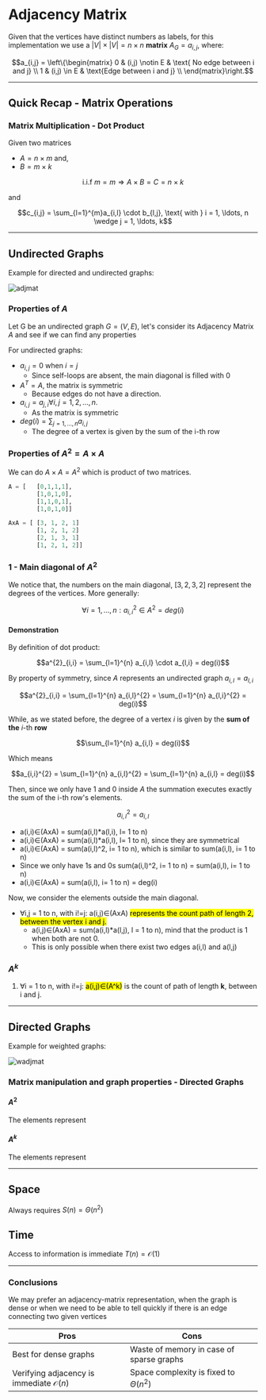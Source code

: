 # Adjacency Matrix
Given that the vertices have distinct numbers as labels, for this implementation we use 
a $|V| \times |V| = n \times n$ **matrix** $A_{G} = a_{i,j}$, where:

```math
a_{i,j} = 
\left\{\begin{matrix}
0 & (i,j) \notin E & \text{ No edge between i and j} \\
1 & (i,j) \in E & \text{Edge between i and j} \\
\end{matrix}\right.
```

---

## Quick Recap - Matrix Operations

### Matrix Multiplication - Dot Product
Given two matrices
* $A = n \times m$ and,
* $B = m \times k$ 

$$\text{i.i.f } m = m \Rightarrow A \times B = C = n \times k$$

and

$$c_{i,j} = \sum_{l=1}^{m}a_{i,l} \cdot b_{l,j}, \text{ with } i = 1, \ldots, n \wedge j = 1, \ldots, k$$


---

## Undirected Graphs

Example for directed and undirected graphs:

![adjmat](https://github.com/PayThePizzo/DataStrutucures-Algorithms/blob/main/Resources/adjmat.png?raw=TRUE)

### Properties of $A$
Let G be an undirected graph $G=(V,E)$, let's consider its Adjacency Matrix $A$ and see if we can find
any properties

For undirected graphs:
* $a_{i,j} = 0$ when $i = j$ 
  * Since self-loops are absent, the main diagonal is filled with 0
* $A^{T} = A$, the matrix is symmetric 
  * Because edges do not have a direction. 
* $a_{i,j} = a_{j,i} \forall i,j = 1,2, \ldots, n$.
  * As the matrix is symmetric
* $deg(i) = \sum_{j=1, \ldots, n} a_{i,j}$
  * The degree of a vertex is given by the sum of the i-th row

### Properties of $A^{2} = A \times A$
We can do $A \times A = A^{2}$ which is product of two matrices.

```python
A = [   [0,1,1,1],
        [1,0,1,0],
        [1,1,0,1],
        [1,0,1,0]]

AxA = [ [3, 1, 2, 1]
        [1, 2, 1, 2]
        [2, 1, 3, 1]
        [1, 2, 1, 2]]
```

### 1 - Main diagonal of $A^{2}$
We notice that, the numbers on the main diagonal, $[3,2,3,2]$ represent the degrees of the vertices. More generally:

$$\forall i = 1, \ldots, n : a^{2}_{i,i} \in A^{2} = deg(i)$$

#### Demonstration
By definition of dot product:

$$a^{2}_{i,i} = \sum_{l=1}^{n} a_{i,l} \cdot a_{l,i} = deg(i)$$

By property of symmetry, since $A$ represents an undirected graph $a_{i,l} = a_{l,i}$

$$a^{2}_{i,i} = \sum_{l=1}^{n} a_{i,l}^{2} =  \sum_{l=1}^{n} a_{l,i}^{2} = deg(i)$$

While, as we stated before, the degree of a vertex $i$ is given by the **sum of the** $i$-th **row**

$$\sum_{l=1}^{n} a_{i,l} = deg(i)$$

Which means

$$a_{i,i}^{2} = \sum_{l=1}^{n} a_{i,l}^{2} = \sum_{l=1}^{n} a_{i,l} = deg(i)$$

Then, since we only have $1$ and $0$ inside $A$ the summation executes exactly the sum of the i-th row's elements.

$$a_{i,l}^{2} = a_{i,l}$$

  * a(i,i)∈(AxA) = sum(a(i,l)*a(l,i), l= 1 to n) 
  * a(i,i)∈(AxA) = sum(a(i,l)*a(i,l), l= 1 to n), since they are symmetrical
  * a(i,i)∈(AxA) = sum(a(i,l)^2, i= 1 to n), which is similar to sum(a(i,l), i= 1 to n)
  * Since we only have 1s and 0s sum(a(i,l)^2, i= 1 to n) = sum(a(i,l), i= 1 to n)
  * a(i,i)∈(AxA) = sum(a(i,l), i= 1 to n) = deg(i)

Now, we consider the elements outside the main diagonal. 
* ∀i,j = 1 to n, with i!=j: a(i,j)∈(AxA) <mark>represents the count path of length 2, 
between the vertex i and j.</mark>
  * a(i,j)∈(AxA) = sum(a(i,l)*a(l,j), l = 1 to n), mind that the product is 1 when both are not 0.
  * This is only possible when there exist two edges a(i,l) and a(l,j) 
  
### $A^{k}$
1. ∀i = 1 to n, with i!=j: <mark>a(i,j)∈(A^k)</mark> is the count of path of length **k**, between i and j.

---

## Directed Graphs

Example for weighted graphs:

![wadjmat](https://github.com/PayThePizzo/DataStrutucures-Algorithms/blob/main/Resources/wadjmat.png?raw=TRUE)


### Matrix manipulation and graph properties - Directed Graphs

#### $A^{2}$
The elements represent

#### $A^{k}$
The elements represent

---

## Space

Always requires $S(n) = \Theta(n^{2})$

## Time

Access to information is immediate $T(n) = \mathcal{O}(1)$

---

### Conclusions
We may prefer an adjacency-matrix representation, when the graph is dense or when we need to be able to tell quickly
if there is an edge connecting two given vertices

| **Pros**                                          	| **Cons**                                     	|
|---------------------------------------------------	|----------------------------------------------	|
| Best for dense graphs                             	| Waste of memory in case of sparse graphs     	|
| Verifying adjacency is immediate $\mathcal{O}(n)$ 	| Space complexity is fixed to $\Theta(n^{2})$ 	|